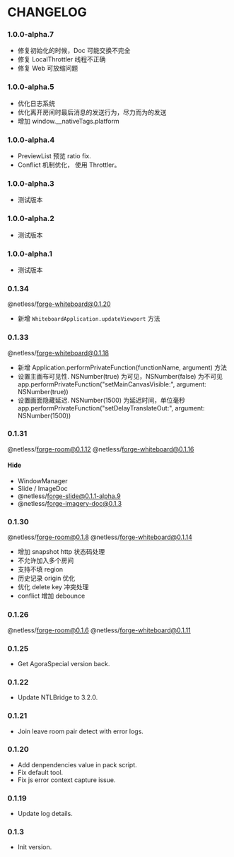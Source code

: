 # CHANGELOG

### 1.0.0-alpha.7

- 修复初始化的时候，Doc 可能交换不完全
- 修复 LocalThrottler 线程不正确
- 修复 Web 可放缩问题

### 1.0.0-alpha.5

- 优化日志系统
- 优化离开房间时最后消息的发送行为，尽力而为的发送
- 增加 window.__nativeTags.platform

### 1.0.0-alpha.4

- PreviewList 预览 ratio fix.
- Conflict 机制优化， 使用 Throttler。

### 1.0.0-alpha.3

- 测试版本

### 1.0.0-alpha.2

- 测试版本

### 1.0.0-alpha.1

- 测试版本

### 0.1.34

@netless/forge-whiteboard@0.1.20

- 新增 `WhiteboardApplication.updateViewport` 方法

### 0.1.33

@netless/forge-whiteboard@0.1.18

- 新增 Application.performPrivateFunction(functionName, argument) 方法
- 设置主画布可见性. NSNumber(true) 为可见，NSNumber(false) 为不可见
  app.performPrivateFunction("setMainCanvasVisible:", argument: NSNumber(true))
- 设置画面隐藏延迟. NSNumber(1500) 为延迟时间，单位毫秒
  app.performPrivateFunction("setDelayTranslateOut:", argument: NSNumber(1500))

### 0.1.31

@netless/forge-room@0.1.12
@netless/forge-whiteboard@0.1.16

#### Hide

- WindowManager
- Slide / ImageDoc
- @netless/forge-slide@0.1.1-alpha.9
- @netless/forge-imagery-doc@0.1.3

### 0.1.30

@netless/forge-room@0.1.8
@netless/forge-whiteboard@0.1.14

- 增加 snapshot http 状态码处理
- 不允许加入多个房间
- 支持不填 region
- 历史记录 origin 优化
- 优化 delete key 冲突处理
- conflict 增加 debounce

### 0.1.26

@netless/forge-room@0.1.6
@netless/forge-whiteboard@0.1.11

### 0.1.25

- Get AgoraSpecial version back.

### 0.1.22

- Update NTLBridge to 3.2.0.

### 0.1.21

- Join leave room pair detect with error logs.

### 0.1.20

- Add denpendencies value in pack script.
- Fix default tool.
- Fix js error context capture issue.

### 0.1.19

- Update log details.

### 0.1.3

- Init version.
